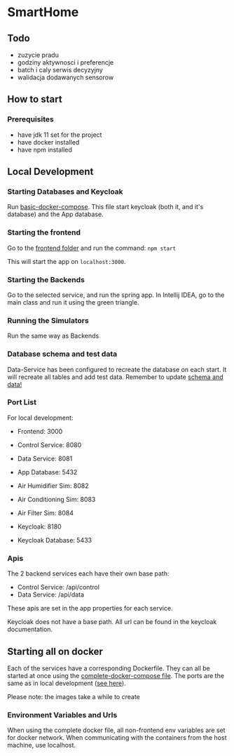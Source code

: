 # SmartHome

## Todo
- zuzycie pradu
- godziny aktywnosci i preferencje
- batch i caly serwis decyzyjny
- walidacja dodawanych sensorow


## How to start

### Prerequisites

- have jdk 11 set for the project
- have docker installed
- have npm installed

## Local Development

### Starting Databases and Keycloak

Run [basic-docker-compose](./docker/compose/basic-docker-compose.yml). This file start keycloak (both it, and it's database)
and the App database.

### Starting the frontend

Go to the [frontend folder](./frontend) and run the command:
`npm start`

This will start the app on `localhost:3000`.

### Starting the Backends

Go to the selected service, and run the spring app. In Intellij IDEA, go to the main class and run it
using the green triangle.

### Running the Simulators

Run the same way as Backends

### Database schema and test data

Data-Service has been configured to recreate the database on each start. It will recreate all tables and add test data.
Remember to update [schema and data!](./Data-Service/src/main/resources)

### Port List

For local development:

- Frontend: 3000

- Control Service: 8080
- Data Service: 8081
- App Database: 5432

- Air Humidifier Sim: 8082
- Air Conditioning Sim: 8083
- Air Filter Sim: 8084

- Keycloak: 8180
- Keycloak Database: 5433

### Apis

The 2 backend services each have their own base path:
* Control Service: /api/control
* Data Service: /api/data

These apis are set in the app properties for each service.

Keycloak does not have a base path. All url can be found in the keycloak documentation.

## Starting all on docker

Each of the services have a corresponding Dockerfile. They can all be started at once using the
[complete-docker-compose file](./docker/compose/complete-docker-compose.yml). The ports are the same as in local development
([see here](#port-list)).

Please note: the images take a while to create

### Environment Variables and Urls

When using the complete docker file, all non-frontend env variables are set for docker network.
When communicating with the containers from the host machine, use localhost.
